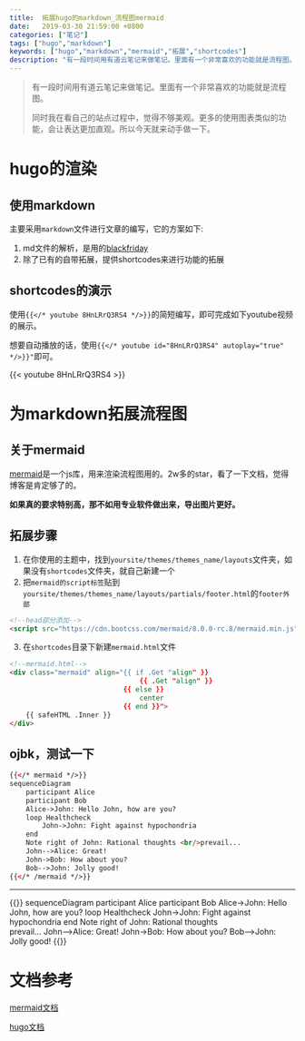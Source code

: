 ```yaml
---
title:  拓展hugo的markdown_流程图mermaid
date:   2019-03-30 21:59:00 +0800
categories: ["笔记"]
tags: ["hugo","markdown"]
keywords: ["hugo","markdown","mermaid","拓展","shortcodes"]
description: "有一段时间用有道云笔记来做笔记。里面有一个非常喜欢的功能就是流程图。让阅读文章的时候，体验更加的友好。同时我在看自己的站点过程中，觉得不够美观。更多的使用图表类似的功能，会让表达更加直观。所以今天就来动手做一下"
---
```



> 有一段时间用有道云笔记来做笔记。里面有一个非常喜欢的功能就是流程图。
>
> 同时我在看自己的站点过程中，觉得不够美观。更多的使用图表类似的功能，会让表达更加直观。所以今天就来动手做一下。


hugo的渲染
===

使用markdown
---
主要采用`markdown`文件进行文章的编写，它的方案如下:  

1. md文件的解析，是用的[blackfriday](https://github.com/russross/blackfriday)
2. 除了已有的自带拓展，提供shortcodes来进行功能的拓展

shortcodes的演示
---
使用`{{</* youtube 8HnLRrQ3RS4 */>}}`的简短编写，即可完成如下youtube视频的展示。

想要自动播放的话，使用`{{</* youtube id="8HnLRrQ3RS4" autoplay="true" */>}}"`即可。

{{< youtube 8HnLRrQ3RS4 >}}

为markdown拓展流程图
===
关于mermaid
---
[mermaid](https://github.com/knsv/mermaid)是一个js库，用来渲染流程图用的。2w多的star，看了一下文档，觉得博客是肯定够了的。

**如果真的要求特别高，那不如用专业软件做出来，导出图片更好。**

拓展步骤
---
1. 在你使用的主题中，找到`yoursite/themes/themes_name/layouts`文件夹，如果没有`shortcodes`文件夹，就自己新建一个
2. 把`mermaid的script标签`贴到`yoursite/themes/themes_name/layouts/partials/footer.html`的`footer外部`
```html
<!--head部分添加-->
<script src="https://cdn.bootcss.com/mermaid/8.0.0-rc.8/mermaid.min.js"></script>
```

3. 在`shortcodes`目录下新建`mermaid.html`文件
```html
<!--mermaid.html-->
<div class="mermaid" align="{{ if .Get "align" }}
                                {{ .Get "align" }}
                            {{ else }} 
                                center
                            {{ end }}"> 
    {{ safeHTML .Inner }}
</div>
```

ojbk，测试一下
---
```html
{{</* mermaid */>}}
sequenceDiagram
    participant Alice
    participant Bob
    Alice->John: Hello John, how are you?
    loop Healthcheck
        John->John: Fight against hypochondria
    end
    Note right of John: Rational thoughts <br/>prevail...
    John-->Alice: Great!
    John->Bob: How about you?
    Bob-->John: Jolly good!
{{</* /mermaid */>}}
```

---

{{<mermaid>}}
sequenceDiagram
    participant Alice
    participant Bob
    Alice->John: Hello John, how are you?
    loop Healthcheck
        John->John: Fight against hypochondria
    end
    Note right of John: Rational thoughts <br/>prevail...
    John-->Alice: Great!
    John->Bob: How about you?
    Bob-->John: Jolly good!
{{</mermaid>}}

文档参考
===
[mermaid文档](https://mermaidjs.github.io/)

[hugo文档](https://gohugo.io/documentation/)